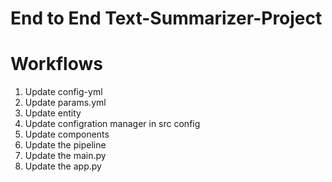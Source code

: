 # End to End Text-Summarizer-Project

# Workflows 
1. Update config-yml
2. Update params.yml
3. Update entity
4. Update configration manager in src config
5. Update components
6. Update the pipeline
7. Update the main.py
8. Update the app.py